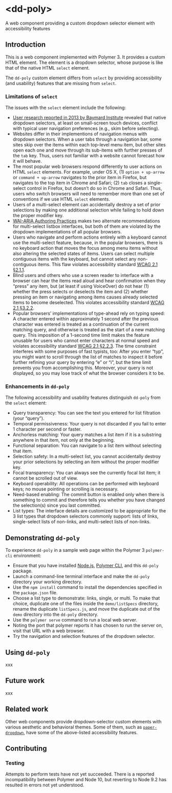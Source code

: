 # \<dd-poly\>

A web component providing a custom dropdown selector element with accessibility features

## Introduction

This is a web component implemented with Polymer 3. It provides a custom HTML element. The element is a dropdown selector, whose purpose is like that of the native HTML `select` element.

The `dd-poly` custom element differs from `select` by providing accessibility (and usability) features that are missing from `select`.

### Limitations of `select`

The issues with the `select` element include the following:

- [User research reported in 2013 by Baymard Institute](https://baymard.com/blog/mobile-dropdown-navigation) revealed that native dropdown selectors, at least on small-screen touch devices, conflict with typical user navigation preferences (e.g., skim before selecting).
- Websites differ in their implementions of navigation menus with dropdown selectors. When a user tabs through a navigation bar, some sites skip over the items within each top-level menu item, but other sites open each one and move through its sub-items with further presses of the `tab` key. Thus, users not familiar with a website cannot forecast how it will behave.
- The most popular web browsers respond differently to user actions on HTML `select` elements. For example, under OS X, (1) `option + up-arrow` or `command + up-arrow` navigates to the prior item in Firefox, but navigates to the top item in Chrome and Safari; (2) `tab` closes a single-select control in Firefox, but doesn’t do so in Chrome and Safari. Thus, users who switch browsers will need to remember more than one set of conventions if we use HTML `select` elements.
- Users of a multi-select element can accidentally destroy a set of prior selections by making one additional selection while failing to hold down the proper modifier key.
- [WAI-ARIA Authoring Practices](https://www.w3.org/TR/wai-aria-practices-1.1/#Listbox) makes two alternate recommendations for multi-select listbox interfaces, but both of them are violated by the dropdown implementations of all popular browsers.
- Users who navigate and perform actions entirely with a keyboard cannot use the multi-select feature, because, in the popular browsers, there is no keyboard action that moves the focus among menu items without also altering the selected states of items. Users can select multiple contiguous items with the keyboard, but cannot select any non-contiguous items. This flaw violates accessibility standard [WCAG 2.1 §2.1.1](https://www.w3.org/WAI/WCAG21/Understanding/keyboard.html).
- Blind users and others who use a screen reader to interface with a browser can hear the items read aloud and hear confirmation when they “press” any item, but (at least if using VoiceOver) do not hear (1) whether the press selects or deselects the item and (2) whether pressing an item or navigating among items causes already selected items to become deselected. This violates accessibility standard [WCAG 2.1 §3.2.2](https://www.w3.org/WAI/WCAG21/Understanding/on-input.html).
- Popular browsers’ implementations of type-ahead rely on typing speed: A character entered within approximately 1 second after the previous character was entered is treated as a continuation of the current matching query, and otherwise is treated as the start of a new matching query. This imposition of a 1-second time limit makes the feature unusable for users who cannot enter characters at normal speed and violates accessibility standard [WCAG 2.1 §2.2.3](https://www.w3.org/WAI/WCAG21/Understanding/no-timing.html). The time constraint interferes with some purposes of fast typists, too: After you enter “typ”, you might want to scroll through the list of matches to inspect it before further refining your query by entering “e” or “i”, but the time limit prevents you from accomplishing this. Moreover, your query is not displayed, so you may lose track of what the browser considers it to be.

### Enhancements in `dd-poly`

The following accessibility and usability features distinguish `dd-poly` from the `select` element:

- Query transparency: You can see the text you entered for list filtration (your “query”).
- Temporal permissiveness: Your query is not discarded if you fail to enter 1 character per second or faster.
- Anchorless matching: Your query matches a list item if it is a substring anywhere in that item, not only at the beginning.
- Functional separation: You can navigate to a list item without selecting that item.
- Selection safety: In a multi-select list, you cannot accidentally destroy your prior selections by selecting an item without the proper modifier key.
- Focal transparency: You can always see the currently focal list item; it cannot be scrolled out of view.
- Keyboard operability: All operations can be performed with keyboard keys; no mouse pointing or scrolling is necessary.
- Need-based enabling: The commit button is enabled only when there is something to commit and therefore tells you whether you have changed the selection(s) since you last committed.
- List types: The interface details are customized to be appropriate for the 3 list types that dropdown selectors commonly support: lists of links, single-select lists of non-links, and multi-select lists of non-links.

## Demonstrating `dd-poly`

To experience `dd-poly` in a sample web page within the Polymer 3 `polymer-cli` environment:

- Ensure that you have installed [Node.js](https://nodejs.org), [Polymer CLI](https://www.npmjs.com/package/polymer-cli), and this `dd-poly` package.
- Launch a command-line terminal interface and make the `dd-poly` directory your working directory.
- Use the `npm install` command to install the dependencies specified in the `package.json` file.
- Choose a list type to demonstrate: links, single, or multi. To make that choice, duplicate one of the files inside the `demo/listSpecs` directory, rename the duplicate `listSpecs.js`, and move the duplicate out of the `demo` directory into the `dd-poly` directory.
- Use the `polymer serve` command to run a local web server.
- Noting the port that polymer reports it has chosen to run the server on, visit that URL with a web browser.
- Try the navigation and selection features of the dropdown selector.

## Using `dd-poly`

xxx

## Future work

xxx

## Related work

Other web components provide dropdown-selector custom elements with various aesthetic and behavioral themes. Some of them, such as [`paper-dropdown`](https://www.webcomponents.org/element/pushkar8723/paper-dropdown), have some of the above-listed accessibility features.

## Contributing

### Testing

Attempts to perform tests have not yet succeeded. There is a reported incompatibility between Polymer and Node 10, but reverting to Node 9.2 has resulted in errors not yet understood.
